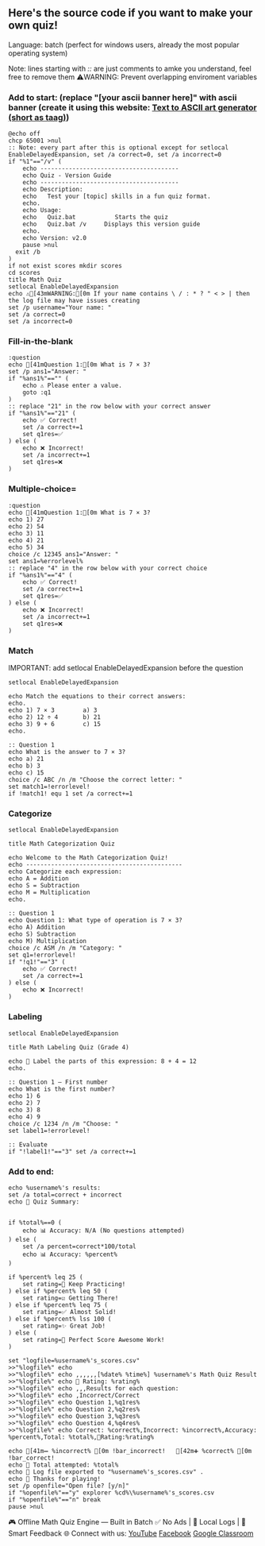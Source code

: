 ## Here's the source code if you want to make your own quiz!
Language: batch (perfect for windows users, already the most popular operating system)

Note: lines starting with *::* are just comments to amke you understand, feel free to remove them
⚠️WARNING: Prevent overlapping enviroment variables
### Add to start: (replace "[your ascii banner here]" with ascii banner (create it using this website: [Text to ASCII art generator (short as taag)](patorjk.com/software/taag))
```batch
@echo off
chcp 65001 >nul
:: Note: every part after this is optional except for setlocal EnableDelayedExpansion, set /a correct=0, set /a incorrect=0
if "%1"=="/v" (
    echo ---------------------------------------
    echo Quiz - Version Guide
    echo ---------------------------------------
    echo Description:
    echo   Test your [topic] skills in a fun quiz format.
    echo.
    echo Usage:
    echo   Quiz.bat           Starts the quiz
    echo   Quiz.bat /v     Displays this version guide
    echo.
	echo Version: v2.0
	pause >nul
  exit /b
)
if not exist scores mkdir scores
cd scores
title Math Quiz
setlocal EnableDelayedExpansion
echo ⚠️[43mWARNING:[0m If your name contains \ / : * ? " < > | then the log file may have issues creating
set /p username="Your name: "
set /a correct=0 
set /a incorrect=0
```

### Fill-in-the-blank
```batch
:question
echo [41mQuestion 1:[0m What is 7 × 3?
set /p ans1="Answer: "
if "%ans1%"=="" (
    echo ⚠️ Please enter a value.
    goto :q1
)
:: replace "21" in the row below with your correct answer
if "%ans1%"=="21" (
    echo ✅ Correct!
    set /a correct+=1
	set q1res=✅
) else (
    echo ❌ Incorrect!
    set /a incorrect+=1
	set q1res=❌
)
```

### Multiple-choice=
```batch
:question
echo [41mQuestion 1:[0m What is 7 × 3?
echo 1) 27
echo 2) 54
echo 3) 11
echo 4) 21
echo 5) 34
choice /c 12345 ans1="Answer: "
set ans1=%errorlevel%
:: replace "4" in the row below with your correct choice
if "%ans1%"=="4" (
    echo ✅ Correct!
    set /a correct+=1
	set q1res=✅
) else (
    echo ❌ Incorrect!
    set /a incorrect+=1
	set q1res=❌
)
```

### Match

IMPORTANT: add setlocal EnableDelayedExpansion before the question
```batch
setlocal EnableDelayedExpansion

echo Match the equations to their correct answers:
echo.
echo 1) 7 × 3        a) 3
echo 2) 12 ÷ 4       b) 21
echo 3) 9 + 6        c) 15
echo.

:: Question 1
echo What is the answer to 7 × 3?
echo a) 21
echo b) 3
echo c) 15
choice /c ABC /n /m "Choose the correct letter: "
set match1=!errorlevel!
if !match1! equ 1 set /a correct+=1
```

### Categorize
```batch
setlocal EnableDelayedExpansion

title Math Categorization Quiz

echo Welcome to the Math Categorization Quiz!
echo --------------------------------------------
echo Categorize each expression:
echo A = Addition
echo S = Subtraction
echo M = Multiplication
echo.

:: Question 1
echo Question 1: What type of operation is 7 × 3?
echo A) Addition
echo S) Subtraction
echo M) Multiplication
choice /c ASM /n /m "Category: "
set q1=!errorlevel!
if "!q1!"=="3" (
    echo ✅ Correct!
    set /a correct+=1
) else (
    echo ❌ Incorrect!
)
```

### Labeling
```batch
setlocal EnableDelayedExpansion

title Math Labeling Quiz (Grade 4)

echo 🧮 Label the parts of this expression: 8 + 4 = 12
echo.

:: Question 1 — First number
echo What is the first number?
echo 1) 6
echo 2) 7
echo 3) 8
echo 4) 9
choice /c 1234 /n /m "Choose: "
set label1=!errorlevel!

:: Evaluate
if "!label1!"=="3" set /a correct+=1
```

### Add to end:
```batch
echo %username%'s results:
set /a total=correct + incorrect
echo 🔢 Quiz Summary:


if %total%==0 (
    echo 📊 Accuracy: N/A (No questions attempted)
) else (
    set /a percent=correct*100/total
    echo 📊 Accuracy: %percent%
)

if %percent% leq 25 (
    set rating=🔼 Keep Practicing!
) else if %percent% leq 50 (
    set rating=☑️ Getting There!
) else if %percent% leq 75 (
    set rating=✅ Almost Solid!
) else if %percent% lss 100 (
    set rating=✨ Great Job!
) else (
    set rating=🎉 Perfect Score Awesome Work!
)

set "logfile=%username%'s_scores.csv"
>>"%logfile%" echo ﻿
>>"%logfile%" echo ,,,,,,[%date% %time%] %username%'s Math Quiz Result
>>"%logfile%" echo 🌟 Rating: %rating%
>>"%logfile%" echo ,,,Results for each question:
>>"%logfile%" echo ,Incorrect/Correct
>>"%logfile%" echo Question 1,%q1res%
>>"%logfile%" echo Question 2,%q2res%
>>"%logfile%" echo Question 3,%q3res%
>>"%logfile%" echo Question 4,%q4res%
>>"%logfile%" echo Correct: %correct%,Incorrect: %incorrect%,Accuracy: %percent%,Total: %total%,📃Rating:%rating%

echo [41m➖ %incorrect% [0m !bar_incorrect!   [42m➕ %correct% [0m !bar_correct!
echo 🧠 Total attempted: %total%
echo 💾 Log file exported to "%username%'s_scores.csv" . 
echo 🎉 Thanks for playing!
set /p openfile="Open file? [y/n]"
if "%openfile%"=="y" explorer %cd%\%username%'s_scores.csv
if "%openfile%"=="n" break
pause >nul
```

🎮 Offline Math Quiz Engine — Built in Batch
✅ No Ads | 💾 Local Logs | 🧠 Smart Feedback
🌐 Connect with us:
[YouTube](https://www.youtube.com/@LearnMathwithTonyBM)
[Facebook](https://www.facebook.com/LearnMathwithTonyBM)
[Google Classroom](https://classroom.google.com/c/NzgyNjIzNzA1MTYy?cjc=pou4ig4b)